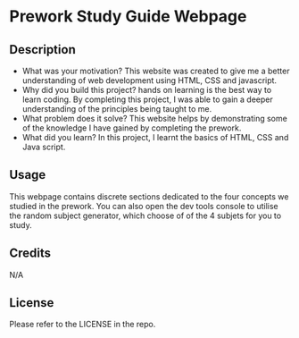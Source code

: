 # Prework Study Guide Webpage

## Description


- What was your motivation? This website was created to give me a better understanding of web development using HTML, CSS and javascript.
- Why did you build this project? hands on learning is the best way to learn coding. By completing this project, I was able to gain a deeper understanding of the principles being taught to me. 
- What problem does it solve? This website helps by demonstrating some of the knowledge I have gained by completing the prework.
- What did you learn? In this project, I learnt the basics of HTML, CSS and Java script.



## Usage

This webpage contains discrete sections dedicated to the four concepts we studied in the prework. You can also open the dev tools console to utilise the random subject generator, which choose of of the 4 subjets for you to study. 
## Credits

N/A

## License

Please refer to the LICENSE in the repo.

